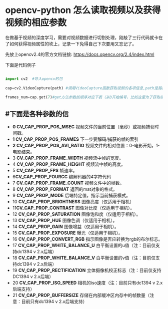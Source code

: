 # opencv-python 怎么读取视频以及获得视频的相应参数

在做基于视频的深度学习，需要对视频数据进行切割处理，刚敲了三行代码就卡在了如何获得视频属性的坎上，记录一下免得自己下次要用又忘记了。

先放上opencv2.4的官方文档链接: https://docs.opencv.org/2.4/index.html

下面是代码例子

```python

import cv2  #导入opencv的包
 
cap=cv2.VideoCapture(path) #调用VideoCapture函数获取视频的各项信息,path是路径

frames_num=cap.get(7)#get方法参数按顺序对应下表（从0开始编号，比如这里为了获取视频的总帧数，在下表是排第八个的CV_CAP_PROP_FRAME_COUNT


```

## #下面是各种参数的信



- **0 CV_CAP_PROP_POS_MSEC**      	 视频文件的当前位置（毫秒）或视频捕获时间戳。
- **1 CV_CAP_PROP_POS_FRAMES**       下一步要解码/捕获的帧的索引
- **2 CV_CAP_PROP_POS_AVI_RATIO**       视频文件的相对位置：0-电影开始，1-电影结束。
- 3 **CV_CAP_PROP_FRAME_WIDTH**      视频流中帧的宽度。
- 4 **CV_CAP_PROP_FRAME_HEIGHT**       视频流中帧的高度。
- 5 **CV_CAP_PROP_FPS**        帧速率。
- 6**CV_CAP_PROP_FOURCC**     编解码器的4字符代码
- 7 **CV_CAP_PROP_FRAME_COUNT**     视频文件中的帧数。
- 8 **CV_CAP_PROP_FORMAT**     返回的mat对象的格式。
- 9 **CV_CAP_PROP_MODE**     后端特定值，指示当前捕获模式。
- 10 **CV_CAP_PROP_BRIGHTNESS**    图像亮度（仅适用于相机）
- 11**CV_CAP_PROP_CONTRAST**      图像对比度（仅适用于相机）。
- 12 **CV_CAP_PROP_SATURATION**     图像饱和度（仅适用于相机）。
- 13 **CV_CAP_PROP_HUE**                 图像色调（仅适用于相机）。
- 14 **CV_CAP_PROP_GAIN**                 图像增益（仅适用于相机）。
- 15 **CV_CAP_PROP_EXPOSURE**               曝光（仅适用于相机）。
-  16 **CV_CAP_PROP_CONVERT_RGB**            指示图像是否应转换为rgb的布尔标志。
-  17 **CV_CAP_PROP_WHITE_BALANCE_U**         白平衡设置的u值（注：目前仅支持dc1394 v 2.x后端）
- 18 **CV_CAP_PROP_WHITE_BALANCE_V**           白平衡设置的v值（注：目前仅支持dc1394 v 2.x后端）
- 19 **CV_CAP_PROP_RECTIFICATION**            立体摄像机校正标志（注：目前仅支持DC1394 v 2.x后端）
- 20 **CV_CAP_PROP_ISO_SPEED**              相机的iso速度（注：目前只有dc1394 v 2.x后端支持）
- 21 **CV_CAP_PROP_BUFFERSIZE**           存储在内部缓冲区内存中的帧数量（注意：目前只有dc1394 v 2.x后端支持）
